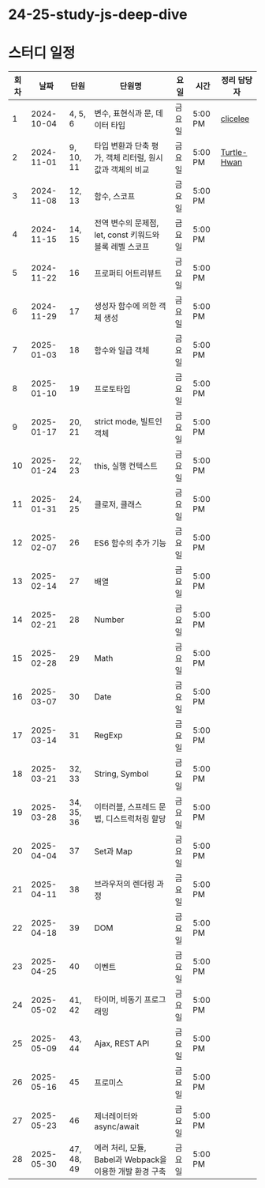 # 24-25-study-js-deep-dive

# 스터디 일정

| 회차  | 날짜           | 단원     | 단원명 | 요일     | 시간   | 정리 담당자 |
|------|--------------|---------|-------------|--------|------|-----------|
| 1    | 2024-10-04   | 4, 5, 6   | 변수, 표현식과 문, 데이터 타입 | 금요일   | 5:00 PM |   [clicelee](https://github.com/clicelee)        |
| 2    | 2024-11-01   | 9, 10, 11 | 타입 변환과 단축 평가, 객체 리터럴, 원시 값과 객체의 비교 | 금요일   | 5:00 PM |  [Turtle-Hwan](https://github.com/Turtle-Hwan)         |
| 3    | 2024-11-08   | 12, 13    | 함수, 스코프 | 금요일   | 5:00 PM |           |
| 4    | 2024-11-15   | 14, 15    | 전역 변수의 문제점, let, const 키워드와 블록 레벨 스코프 | 금요일   | 5:00 PM |           |
| 5    | 2024-11-22   | 16        | 프로퍼티 어트리뷰트 | 금요일   | 5:00 PM |           |
| 6    | 2024-11-29   | 17        | 생성자 함수에 의한 객체 생성 | 금요일   | 5:00 PM |           |
| 7    | 2025-01-03   | 18        | 함수와 일급 객체 | 금요일   | 5:00 PM |           |
| 8    | 2025-01-10   | 19        | 프로토타입 | 금요일   | 5:00 PM |           |
| 9    | 2025-01-17   | 20, 21    | strict mode, 빌트인 객체 | 금요일   | 5:00 PM |           |
| 10   | 2025-01-24   | 22, 23    | this, 실행 컨텍스트 | 금요일   | 5:00 PM |           |
| 11   | 2025-01-31   | 24, 25    | 클로저, 클래스 | 금요일   | 5:00 PM |           |
| 12   | 2025-02-07   | 26        | ES6 함수의 추가 기능 | 금요일   | 5:00 PM |           |
| 13   | 2025-02-14   | 27        | 배열 | 금요일   | 5:00 PM |           |
| 14   | 2025-02-21   | 28        | Number | 금요일   | 5:00 PM |           |
| 15   | 2025-02-28   | 29        | Math | 금요일   | 5:00 PM |           |
| 16   | 2025-03-07   | 30        | Date | 금요일   | 5:00 PM |           |
| 17   | 2025-03-14   | 31        | RegExp | 금요일   | 5:00 PM |           |
| 18   | 2025-03-21   | 32, 33    | String, Symbol | 금요일   | 5:00 PM |           |
| 19   | 2025-03-28   | 34, 35, 36| 이터러블, 스프레드 문법, 디스트럭처링 할당 | 금요일   | 5:00 PM |           |
| 20   | 2025-04-04   | 37        | Set과 Map | 금요일   | 5:00 PM |           |
| 21   | 2025-04-11   | 38        | 브라우저의 렌더링 과정 | 금요일   | 5:00 PM |           |
| 22   | 2025-04-18   | 39        | DOM | 금요일   | 5:00 PM |           |
| 23   | 2025-04-25   | 40        | 이벤트 | 금요일   | 5:00 PM |           |
| 24   | 2025-05-02   | 41, 42    | 타이머, 비동기 프로그래밍 | 금요일   | 5:00 PM |           |
| 25   | 2025-05-09   | 43, 44    | Ajax, REST API | 금요일   | 5:00 PM |           |
| 26   | 2025-05-16   | 45        | 프로미스 | 금요일   | 5:00 PM |           |
| 27   | 2025-05-23   | 46        | 제너레이터와 async/await | 금요일   | 5:00 PM |           |
| 28   | 2025-05-30   | 47, 48, 49| 에러 처리, 모듈, Babel과 Webpack을 이용한 개발 환경 구축 | 금요일   | 5:00 PM |           |
